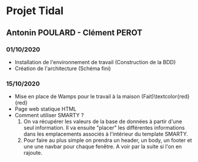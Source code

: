 # Projet Tidal
## Antonin POULARD - Clément PEROT

### 01/10/2020

* Installation de l'environnement de travail (Construction de la BDD)
* Création de l'architecture (Schéma fini)

### 15/10/2020

* Mise en place de Wamps pour le travail à la maison (Fait)\textcolor{red}{red}
* Page web statique HTML
* Comment utiliser SMARTY ?
  1. On va récupérer les valeurs de la base de données à partir d'une seul information. Il va ensuite "placer" les différentes informations dans les emplacements associés à l'intérieur du template SMARTY.
  2. Pour faire au plus simple on prendra un header, un body, un footer et une une navbar pour chaque fenêtre. A voir par la suite si l'on en rajoute.

